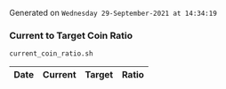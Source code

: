 Generated on `Wednesday 29-September-2021 at 14:34:19`

### Current to Target Coin Ratio
`current_coin_ratio.sh`

Date|Current|Target|Ratio
---|---|---|---
